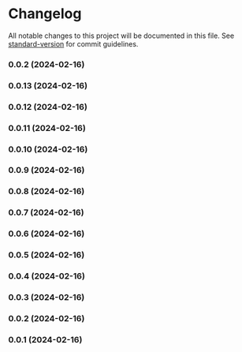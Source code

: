 # Changelog

All notable changes to this project will be documented in this file. See [standard-version](https://github.com/conventional-changelog/standard-version) for commit guidelines.

### 0.0.2 (2024-02-16)

### 0.0.13 (2024-02-16)

### 0.0.12 (2024-02-16)

### 0.0.11 (2024-02-16)

### 0.0.10 (2024-02-16)

### 0.0.9 (2024-02-16)

### 0.0.8 (2024-02-16)

### 0.0.7 (2024-02-16)

### 0.0.6 (2024-02-16)

### 0.0.5 (2024-02-16)

### 0.0.4 (2024-02-16)

### 0.0.3 (2024-02-16)

### 0.0.2 (2024-02-16)

### 0.0.1 (2024-02-16)
